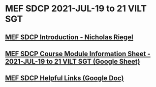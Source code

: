 #  MEF SDCP 2021-JUL-19 to 21 VILT SGT

## [MEF SDCP Introduction - Nicholas Riegel](https://docs.google.com/presentation/d/1dDd9z5g9wYJKA0nkQ3nePmTewDzV1EeT4feaJpl1iT0/edit?usp=sharing)

## [MEF SDCP Course Module Information Sheet - 2021-JUL-19 to 21 VILT SGT (Google Sheet)](https://docs.google.com/spreadsheets/d/1Ms0BsV-H_JsG2e-wym4oYoIC-k0cNE1XnCNYzgRGLAQ/edit?usp=sharing)

## [MEF SDCP Helpful Links (Google Doc)](https://docs.google.com/document/d/1CEhzOy3CoO7A5GLpZ-TgOyks7mE6EZ4iq-6ft3hRnw0/edit?usp=sharing)
